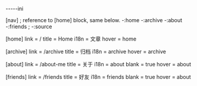 -----ini

[nav]
; reference to [home] block, same below.
-:home
-:archive
-:about
-:friends
; -:source

[home]
link = /
title = Home
i18n = 文章
hover = home

[archive]
link = /archive
title = 归档
i18n = archive
hover = archive

[about]
link = /about-me
title = 关于
i18n = about
blank = true
hover = about

[friends]
link = /friends
title = 好友
i18n = friends
blank = true
hover = about




